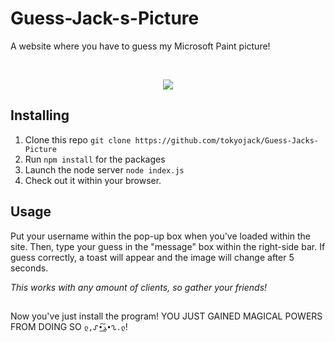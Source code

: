 # Guess-Jack-s-Picture
A website where you have to guess my Microsoft Paint picture! 

<br/>

<p align="center">
  <img src="https://i.gyazo.com/a63463412ce1ee837b73bb00b434fb9c.png"/>
</p>

## Installing

1. Clone this repo ```git clone https://github.com/tokyojack/Guess-Jacks-Picture```
2. Run ```npm install``` for the packages
3. Launch the node server ```node index.js```
4. Check out it within your browser.

## Usage

Put your username within the pop-up box when you've loaded within the site. Then, type your guess in the "message" box within the right-side bar. If guess correctly, a toast will appear and the image will change after 5 seconds. 

*This works with any amount of clients, so gather your friends!*

##

Now you've just install the program! YOU JUST GAINED MAGICAL POWERS FROM DOING SO ```ლ,ᔑ•ﺪ͟͠•ᔐ.ლ```!
